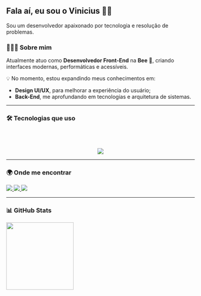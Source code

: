 ## Fala aí, eu sou o Vinicius 👋🏻

Sou um desenvolvedor apaixonado por tecnologia e resolução de problemas.

### 👨🏻‍💻 Sobre mim

Atualmente atuo como **Desenvolvedor Front-End** na **Bee** 🐝, criando interfaces modernas, performáticas e acessíveis.

💡 No momento, estou expandindo meus conhecimentos em:
- **Design UI/UX**, para melhorar a experiência do usuário;
- **Back-End**, me aprofundando em tecnologias e arquitetura de sistemas.


---

### 🛠️ Tecnologias que uso

<div align="flex-start" style="display: inline_block"><br>
<div align="flex-start" style="display: inline_block"><br>


<p align="center">
  <img src="https://skillicons.dev/icons?i=nextjs,vue,js,ts,vite,nodejs,firebase,mysql,mongodb,docker,linux,postman" />
</p>

</div>


---

### 🌍 Onde me encontrar
<div align="flex-start">
  <a href="https://www.vinideveloper.com.br/" target="_blank">
    <img src="https://img.shields.io/badge/Portfólio-1A1A1A?style=for-the-badge&logo=vercel&logoColor=white" />
  </a>
  <a href="https://www.linkedin.com/in/mvini21/" target="_blank">
    <img src="https://img.shields.io/badge/LinkedIn-0A66C2?style=for-the-badge&logo=linkedin&logoColor=white" />
  </a>
  <a href="mailto:marcosvini342@outlook.com" target="_blank">
   <img src="https://img.shields.io/badge/Email-333333?style=for-the-badge&logo=gmail&logoColor=white" />
  </a>
</div>


---

### 📊 GitHub Stats

<div align="flex-start">
<!--   <img height="180em" src="https://github-readme-stats.vercel.app/api?username=vin1i&show_icons=true&theme=tokyonight&include_all_commits=true&locale=pt-br" /> -->
  <img height="180em" src="https://github-readme-stats.vercel.app/api/top-langs/?username=vin1i&theme=tokyonight&layout=compact&custom_title=Tecnologias&langs_count=9" />
</div>
